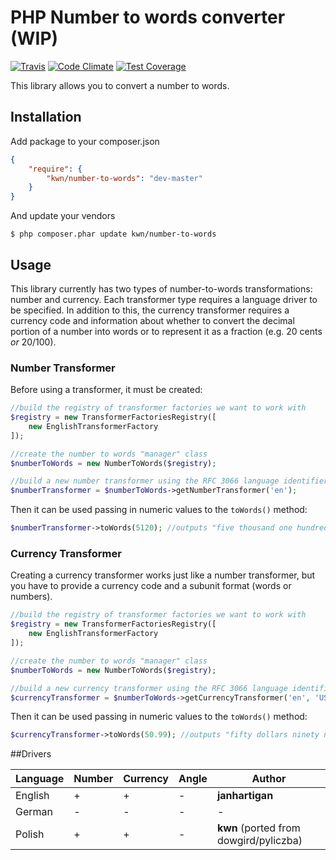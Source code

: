 # PHP Number to words converter (WIP)

[![Travis](https://travis-ci.org/kwn/number-to-words.svg?branch=master)](https://travis-ci.org/kwn/number-to-words)
[![Code Climate](https://codeclimate.com/github/kwn/number-to-words/badges/gpa.svg)](https://codeclimate.com/github/kwn/number-to-words)
[![Test Coverage](https://codeclimate.com/github/kwn/number-to-words/badges/coverage.svg)](https://codeclimate.com/github/kwn/number-to-words/coverage)

This library allows you to convert a number to words.

## Installation

Add package to your composer.json

```json
{
    "require": {
        "kwn/number-to-words": "dev-master"
    }
}
```

And update your vendors

```
$ php composer.phar update kwn/number-to-words
```


## Usage

This library currently has two types of number-to-words transformations: number and currency. Each transformer type requires a language driver to be specified. In addition to this, the currency transformer requires a currency code and information about whether to convert the decimal portion of a number into words or to represent it as a fraction (e.g. 20 cents *or* 20/100).

### Number Transformer

Before using a transformer, it must be created:

```php
//build the registry of transformer factories we want to work with
$registry = new TransformerFactoriesRegistry([
    new EnglishTransformerFactory
]);

//create the number to words "manager" class
$numberToWords = new NumberToWords($registry);

//build a new number transformer using the RFC 3066 language identifier
$numberTransformer = $numberToWords->getNumberTransformer('en');
```

Then it can be used passing in numeric values to the `toWords()` method:

```php
$numberTransformer->toWords(5120); //outputs "five thousand one hundred twenty"
```

### Currency Transformer

Creating a currency transformer works just like a number transformer, but you have to provide a currency code and a subunit format (words or numbers).

```php
//build the registry of transformer factories we want to work with
$registry = new TransformerFactoriesRegistry([
    new EnglishTransformerFactory
]);

//create the number to words "manager" class
$numberToWords = new NumberToWords($registry);

//build a new currency transformer using the RFC 3066 language identifier and ISO 4217 currency identifier
$currencyTransformer = $numberToWords->getCurrencyTransformer('en', 'USD', Kwn\NumberToWords\Model\SubunitFormat::WORDS);
```

Then it can be used passing in numeric values to the `toWords()` method:

```php
$currencyTransformer->toWords(50.99); //outputs "fifty dollars ninety nine cents"
```


##Drivers

Language | Number | Currency | Angle | Author
---------|--------|----------|-------|-------
English  | +      | +        | -     | **janhartigan**
German   | -      | -        | -     | -
Polish   | +      | +        | -     | **kwn** (ported from dowgird/pyliczba)
